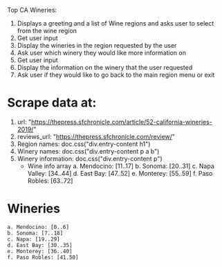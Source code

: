 Top CA Wineries:

1. Displays a greeting and a list of Wine regions and asks user to select from the wine region
2. Get user input
3. Display the wineries in the region requested by the user
4. Ask user which winery they would like more information on
5. Get user input
6. Display the information on the winery that the user requested
5. Ask user if they would like to go back to the main region menu or exit

# Scrape data at:
1. url: "https://thepress.sfchronicle.com/article/52-california-wineries-2019/"
2. reviews_url: "https://thepress.sfchronicle.com/review/"
3. Region names: doc.css("div.entry-content h1")
4. Winery names: doc.css("div.entry-content p a b")
5. Winery information: doc.css("div.entry-content p") 
    - Wine info array
    a. Mendocino: [11..17]
    b. Sonoma: [20..31]
    c. Napa Valley: [34..44]
    d. East Bay: [47..52]
    e. Monterey: [55..59]
    f. Paso Robles: [63..72]

# Wineries
    a. Mendocino: [0..6]
    b. Sonoma: [7..18]
    c. Napa: [19..29]
    d. East Bay: [30..35]
    e. Monterey: [36..40]
    f. Paso Robles: [41.50]

